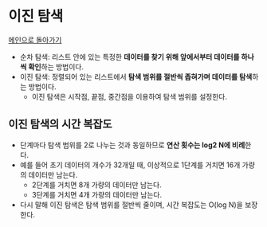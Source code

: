 # 이진 탐색

[메인으로 돌아가기](../../README.md)

- 순차 탐색: 리스트 안에 있는 특정한 **데이터를 찾기 위해 앞에서부터 데이터를 하나씩 확인**하는 방법이다.
- 이진 탐색: 정렬되어 있는 리스트에서 **탐색 범위를 절반씩 좁혀가며 데이터를 탐색**하는 방법이다.
  - 이진 탐색은 시작점, 끝점, 중간점을 이용하여 탐색 범위를 설정한다.

## 이진 탐색의 시간 복잡도

- 단계마다 탐색 범위를 2로 나누는 것과 동일하므로 **연산 횟수는 log2 N에 비례**한다.
- 예를 들어 초기 데이터의 개수가 32개일 때, 이상적으로 1단계를 거치면 16개 가량의 데이터만 남는다.
  - 2단계를 거치면 8개 가량의 데이터만 남는다.
  - 3단계를 거치면 4개 가량의 데이터만 남는다.
- 다시 말해 이진 탐색은 탐색 범위를 절반씩 줄이며, 시간 복잡도는 O(log N)을 보장한다.
